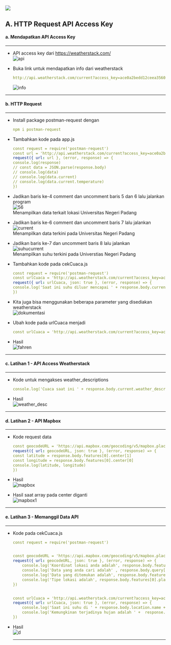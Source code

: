 <h1 float="left">
  <img src="https://readme-typing-svg.herokuapp.com?font=Urbanist&pause=1000&color=1EC309&width=700&lines=Modul+2+-+Node.js+Module+System+dan+Command+Line+Arguments" />
</h1>

<h2>
  A. HTTP Request  API Access Key
</h2>

<h4>
  a. Mendapatkan API Access Key
</h4>
<hr>
 
   - API access key dari  https://weatherstack.com/ <br>
    ![api](https://github.com/alixa01/Prak_PJ_Alixa-Arivya-Tofer/assets/94752755/73a009e5-c16e-4579-8f3f-bf4c5f7d0320)

  - Buka link untuk mendapatkan info dari weatherstack
    ```yml
    http://api.weatherstack.com/current?access_key=ace0a2bedd12ceea356021a84772d3e2&query=-0.8970118486723626,100.35076508280925
    ```
    ![info](https://github.com/alixa01/Prak_PJ_Alixa-Arivya-Tofer/assets/94752755/8f262a95-c912-48b3-8f9b-c743da99d12a)

<hr>
<h4>
  b. HTTP Request
</h4>
<hr>
 
  - Install package postman-request dengan
    ```yml
    npm i postman-request
    ```

  - Tambahkan kode pada app.js
    ```yml
    const request = require('postman-request')
    const url = 'http://api.weatherstack.com/current?access_key=ace0a2bedd12ceea356021a84&query=-0.8970118486723626,100.35076508280925'
    request({ url: url }, (error, response) => {
    console.log(response)
    // const data = JSON.parse(response.body)
    // console.log(data)
    // console.log(data.current)
    // console.log(data.current.temperature)
    })
    ```

  - Jadikan baris ke-4 comment dan uncomment baris 5 dan 6 lalu jalankan program <br>
    ![56](https://github.com/alixa01/Prak_PJ_Alixa-Arivya-Tofer/assets/94752755/cdc8c384-c1c7-4b85-b788-62ec48cf67f1) <br>
    Menampilkan data terkait lokasi Universitas Negeri Padang

  - Jadikan baris ke-6 comment dan uncomment baris 7 lalu jalankan <br>
  ![current](https://github.com/alixa01/Prak_PJ_Alixa-Arivya-Tofer/assets/94752755/57069127-40f4-419b-a71b-2f6b32907842) <br>
  Menampilkan data terkini pada Universitas Negeri Padang

  - Jadikan baris ke-7 dan uncomment baris 8 lalu jalankan <br>
  ![suhucurrent](https://github.com/alixa01/Prak_PJ_Alixa-Arivya-Tofer/assets/94752755/eadaeacb-90a9-4bbe-b0d2-01f7526c6beb) <br>
  Menampilkan suhu terkini pada Universtias Negeri Padang
   
  - Tambahkan kode pada cekCuaca.js
    ```yml
    const request = require('postman-request')
    const urlCuaca = 'http://api.weatherstack.com/current?access_key=ace0a2bedd12ceea356021a84&query=-0.8970118486723626,100.35076508280925'
    request({ url: urlCuaca, json: true }, (error, response) => {
    console.log('Saat ini suhu diluar mencapai ' + response.body.current.temperature + ' derajat celcius. Kemungkinan terjadinya hujan adalah ' + response.body.current.precip + '%')
    })
    ```

  - Kita juga bisa menggunakan beberapa parameter yang disediakan weatherstack <br>
    ![dokumentasi](https://github.com/alixa01/Prak_PJ_Alixa-Arivya-Tofer/assets/94752755/3ad06ff5-de93-4392-9ef2-e74dc767a080)

  - Ubah kode pada urlCuaca menjadi
      ```yml
      const urlCuaca = 'http://api.weatherstack.com/current?access_key=ace0a2bedd12ceea356021a84&query=-0.8970118486723626,100.35076508280925&units=f'
      ```

  - Hasil <br>
    ![fahren](https://github.com/alixa01/Prak_PJ_Alixa-Arivya-Tofer/assets/94752755/d015525d-bb55-42b1-a397-b2d15b678b77)

<hr>
<h4>
  c. Latihan 1 - API Access Weatherstack
</h4>
<hr>

  - Kode untuk mengakses weather_descriptions
    ```yml
    console.log('Cuaca saat ini ' + response.body.current.weather_descriptions[0])
    ```

  - Hasil <br>
    ![weather_desc](https://github.com/alixa01/Prak_PJ_Alixa-Arivya-Tofer/assets/94752755/e9aedce8-92a7-4bfb-bab5-8048c76ad1d2)

<hr>
<h4>
  d. Latihan 2 - API Mapbox
</h4>    
<hr>

   - Kode request data
     ```yml
     const geocodeURL = 'https://api.mapbox.com/geocoding/v5/mapbox.places/padang.json?language=id&access_token=pk.eyJ1IjoiYWxpeGEwNyIsImEiOiJjbG4zZmtrdGowaXhhMmpudzBsajhlcjdhIn0.IYe6HT-oaSNbmuV_esV4zw&limit=1'
     request({ url: geocodeURL, json: true }, (error, response) => {
     const latitude = response.body.features[0].center[1]
     const longitude = response.body.features[0].center[0]
     console.log(latitude, longitude)
     })
     ```

  - Hasil <br>
    ![mapbox](https://github.com/alixa01/Prak_PJ_Alixa-Arivya-Tofer/assets/94752755/3a9acf8b-f269-4828-95ae-d720c8c3a015)

  - Hasil saat array pada center diganti <br>
    ![mapbox1](https://github.com/alixa01/Prak_PJ_Alixa-Arivya-Tofer/assets/94752755/c1ef71e9-07f2-4a05-a6ed-90398a0ca281) 

<hr>
<h4>
  e. Latihan 3 - Memanggil Data API
</h4>     
<hr>

  - Kode pada cekCuaca.js
    ```yml
    const request = require('postman-request')


    const geocodeURL = 'https://api.mapbox.com/geocoding/v5/mapbox.places/padang.json?language=id&access_token=pk.eyJ1IjoiYWxpeGEwNyIsImEiOiJjbG4zZmtrdGowaXhhMmpudzBsajhlcjdhIn0.IYe6HT-oaSNbmuV_esV4zw&limit=1'
    request({ url: geocodeURL, json: true }, (error, response) => {
        console.log('Koordinat lokasi anda adalah', response.body.features[0].center[0] + ' ' + response.body.features[0].center[1])
        console.log('Data yang anda cari adalah' , response.body.query[0])
        console.log('Data yang ditemukan adalah', response.body.features[0].place_name)
        console.log('Tipe lokasi adalah', response.body.features[0].place_type[0])
    })
    
    
    const urlCuaca = 'http://api.weatherstack.com/current?access_key=ace0a2bedd12ceea356021a84772d3e2&query=-0.8970118486723626,100.35076508280925&units=m'
    request({ url: urlCuaca, json: true }, (error, response) => {
        console.log('Saat ini suhu di ' + response.body.location.name + ' mencapai ' + response.body.current.temperature + ' derajat celcius')
        console.log('Kemungkinan terjadinya hujan adalah ' +  response.body.current.precip + ' %')
    })
    ```

  - Hasil <br>
    ![d](https://github.com/alixa01/Prak_PJ_Alixa-Arivya-Tofer/assets/94752755/f0f673e3-ed7b-483f-b836-ecc2424ec8a5) <hr>
